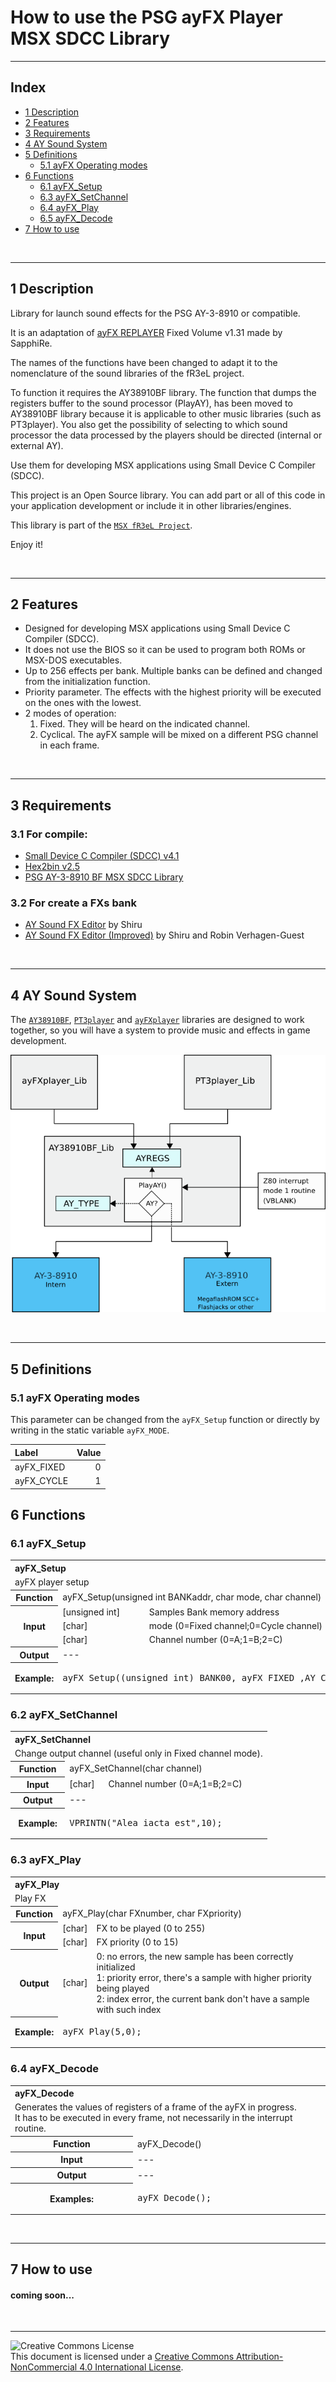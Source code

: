 # How to use the PSG ayFX Player MSX SDCC Library

---

## Index

- [1 Description](#1-Description)
- [2 Features](#2-Features)
- [3 Requirements](#3-Requirements)
- [4 AY Sound System](#4-AY-Sound-System)
- [5 Definitions](#5-Definitions)
   - [5.1 ayFX Operating modes](#51-ayFX-Operating-modes)
- [6 Functions](#6-Functions)
   - [6.1 ayFX_Setup](#61-ayFX_Setup)
   - [6.3 ayFX_SetChannel](#62-ayFX_SetChannel)
   - [6.4 ayFX_Play](#63-ayFX_Play)
   - [6.5 ayFX_Decode](#64-ayFX_Decode)
- [7 How to use](#7-How-to-use)

<br/>

---

## 1 Description

Library for launch sound effects for the PSG AY-3-8910 or compatible. 

It is an adaptation of [ayFX REPLAYER](http://www.z80st.es/blog/tags/ayfx) Fixed Volume v1.31 made by SapphiRe.

The names of the functions have been changed to adapt it to the nomenclature of the sound libraries of the fR3eL project.

To function it requires the AY38910BF library. The function that dumps the registers buffer to the sound processor (PlayAY), 
has been moved to AY38910BF library because it is applicable to other music libraries (such as PT3player).
You also get the possibility of selecting to which sound processor the data processed by the players should be directed (internal or external AY).

Use them for developing MSX applications using Small Device C Compiler (SDCC).

This project is an Open Source library. 
You can add part or all of this code in your application development or include it in other libraries/engines.

This library is part of the [`MSX fR3eL Project`](https://github.com/mvac7/SDCC_MSX_fR3eL).

Enjoy it!                           


<br/>

---

## 2 Features

- Designed for developing MSX applications using Small Device C Compiler (SDCC).
- It does not use the BIOS so it can be used to program both ROMs or MSX-DOS executables.
- Up to 256 effects per bank. Multiple banks can be defined and changed from the initialization function.
- Priority parameter. The effects with the highest priority will be executed on the ones with the lowest.
- 2 modes of operation:
   1) Fixed. They will be heard on the indicated channel.
   2) Cyclical. The ayFX sample will be mixed on a different PSG channel in each frame.



<br/>

---

## 3 Requirements

### 3.1 For compile:

- [Small Device C Compiler (SDCC) v4.1](http://sdcc.sourceforge.net/)
- [Hex2bin v2.5](http://hex2bin.sourceforge.net/)
- [PSG AY-3-8910 BF MSX SDCC Library](https://github.com/mvac7/SDCC_AY38910BF_Lib)


### 3.2 For create a FXs bank
 
- [AY Sound FX Editor](https://shiru.untergrund.net/software.shtml) by Shiru
- [AY Sound FX Editor (Improved)](https://github.com/Threetwosevensixseven/ayfxedit-improved) by Shiru and Robin Verhagen-Guest

<br/>

---

## 4 AY Sound System

The [`AY38910BF`](https://github.com/mvac7/SDCC_AY38910BF_Lib), [`PT3player`](https://github.com/mvac7/SDCC_AY38910BF_Lib) and [`ayFXplayer`](https://github.com/mvac7/SDCC_ayFXplayer) libraries are designed to work together, so you will have a system to provide music and effects in game development.

![AY Sound System](https://raw.githubusercontent.com/mvac7/SDCC_AY38910BF_Lib/master/docs/AYlibs.png)

<br/>

---

## 5 Definitions

### 5.1 ayFX Operating modes

This parameter can be changed from the `ayFX_Setup` function or directly by writing in the static variable `ayFX_MODE`. 

Label      | Value
:---       | ---: 
ayFX_FIXED | 0
ayFX_CYCLE | 1


  
## 6 Functions

### 6.1 ayFX_Setup

<table>
<tr><th colspan=3 align="left">ayFX_Setup</th></tr>
<tr><td colspan=3>ayFX player setup</td></tr>
<tr><th>Function</th><td colspan=2>ayFX_Setup(unsigned int BANKaddr, char mode, char channel)</td></tr>
<tr><th rowspan=3>Input</th><td>[unsigned int]</td><td>Samples Bank memory address</td></tr>
<tr><td>[char]</td><td>mode (0=Fixed channel;0=Cycle channel)</td></tr>
<tr><td>[char]</td><td>Channel number (0=A;1=B;2=C)</td></tr>
<tr><th>Output</th><td colspan=2> --- </td></tr>
<tr><th>Example:</th><td colspan=2><pre>ayFX_Setup((unsigned int) BANK00, ayFX_FIXED ,AY_Channel_C);</pre></td></tr>
</table>


### 6.2 ayFX_SetChannel

<table>
<tr><th colspan=3 align="left">ayFX_SetChannel</th></tr>
<tr><td colspan=3>Change output channel (useful only in Fixed channel mode).</td></tr>
<tr><th>Function</th><td colspan=2>ayFX_SetChannel(char channel)</td></tr>
<tr><th>Input</th><td>[char]</td><td>Channel number (0=A;1=B;2=C)</td></tr>
<tr><th>Output</th><td colspan=2> --- </td></tr>
<tr><th>Example:</th><td colspan=2><pre>VPRINTN("Alea iacta est",10);</pre></td></tr>
</table>

### 6.3 ayFX_Play

<table>
<tr><th colspan=3 align="left">ayFX_Play</th></tr>
<tr><td colspan=3>Play FX</td></tr>
<tr><th>Function</th><td colspan=2>ayFX_Play(char FXnumber, char FXpriority)</td></tr>
<tr><th rowspan=2>Input</th><td>[char]</td><td>FX to be played (0 to 255)</td></tr>
<tr><td>[char]</td><td>FX priority (0 to 15)</td></tr>
<tr><th>Output</th><td>[char]</td><td>0: no errors, the new sample has been correctly initialized<br/>
1: priority error, there's a sample with higher priority being played<br/>
2: index error, the current bank don't have a sample with such index</td></tr>
<tr><th>Example:</th><td colspan=2><pre>ayFX_Play(5,0);</pre></td></tr>
</table>


### 6.4 ayFX_Decode

<table>
<tr><th colspan=2 align="left">ayFX_Decode</th></tr>
<tr><td colspan="2">Generates the values of registers of a frame of the ayFX in progress.<br/>It has to be executed in every frame, not necessarily in the interrupt routine.</td></tr>
<tr><th>Function</th><td>ayFX_Decode()</td></tr>
<tr><th>Input</th><td> --- </td></tr>
<tr><th>Output</th><td> --- </td></tr>
<tr><th>Examples:</th><td><pre>ayFX_Decode();</pre></td></tr>
</table>


<br/>

---


## 7 How to use

#### coming soon...


<br/>

---

![Creative Commons License](https://i.creativecommons.org/l/by-nc/4.0/88x31.png) 
<br/>This document is licensed under a [Creative Commons Attribution-NonCommercial 4.0 International License](http://creativecommons.org/licenses/by-nc/4.0/).